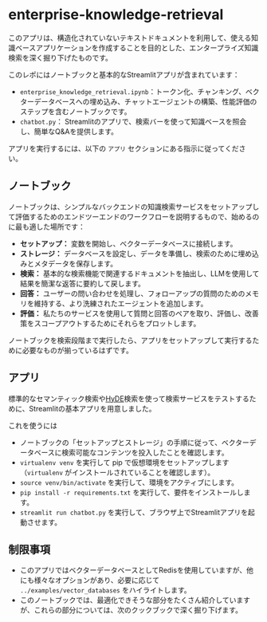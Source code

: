 # enterprise-knowledge-retrieval

このアプリは、構造化されていないテキストドキュメントを利用して、使える知識ベースアプリケーションを作成することを目的とした、エンタープライズ知識検索を深く掘り下げたものです。

このレポにはノートブックと基本的なStreamlitアプリが含まれています：
- `enterprise_knowledge_retrieval.ipynb`：トークン化、チャンキング、ベクターデータベースへの埋め込み、チャットエージェントの構築、性能評価のステップを含むノートブックです。
- `chatbot.py`： Streamlitのアプリで、検索バーを使って知識ベースを照会し、簡単なQ&Aを提供します。

アプリを実行するには、以下の ``アプリ`` セクションにある指示に従ってください。

## ノートブック

ノートブックは、シンプルなバックエンドの知識検索サービスをセットアップして評価するためのエンドツーエンドのワークフローを説明するもので、始めるのに最も適した場所です：
- **セットアップ：** 変数を開始し、ベクターデータベースに接続します。
- **ストレージ：** データベースを設定し、データを準備し、検索のために埋め込みとメタデータを保存します。
- **検索：** 基本的な検索機能で関連するドキュメントを抽出し、LLMを使用して結果を簡潔な返答に要約して戻します。
- **回答：** ユーザーの問い合わせを処理し、フォローアップの質問のためのメモリを維持する、より洗練されたエージェントを追加します。
- **評価：** 私たちのサービスを使用して質問と回答のペアを取り、評価し、改善策をスコープアウトするためにそれらをプロットします。

ノートブックを検索段階まで実行したら、アプリをセットアップして実行するために必要なものが揃っているはずです。

## アプリ

標準的なセマンティック検索や[HyDE](https://arxiv.org/abs/2212.10496)検索を使って検索サービスをテストするために、Streamlitの基本アプリを用意しました。

これを使うには
- ノートブックの「セットアップとストレージ」の手順に従って、ベクターデータベースに検索可能なコンテンツを投入したことを確認します。
- ``virtualenv venv`` を実行して pip で仮想環境をセットアップします（``virtualenv`` がインストールされていることを確認します）。
- ``source venv/bin/activate`` を実行して、環境をアクティブにします。
- ``pip install -r requirements.txt`` を実行して、要件をインストールします。
- ``streamlit run chatbot.py`` を実行して、ブラウザ上でStreamlitアプリを起動させます。

## 制限事項

- このアプリではベクターデータベースとしてRedisを使用していますが、他にも様々なオプションがあり、必要に応じて `../examples/vector_databases` をハイライトします。
- このノートブックでは、最適化できそうな部分をたくさん紹介していますが、これらの部分については、次のクックブックで深く掘り下げます。

<!--
# Enterprise Knowledge Retrieval

This app is a deep dive on Enterprise Knowledge Retrieval, which aims to take some unstructured text documents and create a usable knowledge base application with it.

This repo contains a notebook and a basic Streamlit app:
- `enterprise_knowledge_retrieval.ipynb`: A notebook containing a step by step process of tokenising, chunking and embedding your data in a vector database, building a chat agent on top and running a basic evaluation of its performance.
- `chatbot.py`: A Streamlit app providing simple Q&A via a search bar to query your knowledge base.

To run the app, please follow the instructions below in the ```App``` section

## Notebook

The notebook is the best place to start, and takes you through an end-to-end workflow for setting up and evaluating a simple back-end knowledge retrieval service:
- **Setup:** Initiate variables and connect to a vector database.
- **Storage:** Configure the database, prepare our data and store embeddings and metadata for retrieval.
- **Search:** Extract relevant documents back out with a basic search function and use an LLM to summarise results into a concise reply.
- **Answer:** Add a more sophisticated agent which will process the user's query and maintain a memory for follow-up questions.
- **Evaluate:** Take question/answer pairs using our service, evaluate and plot them to scope out remedial action

Once you've run the notebook through to the Search stage, you should have what you need to set up and run the app.

## App

We've rolled in a basic Streamlit app that you can interact with to test your retrieval service using either standard semantic search or [HyDE](https://arxiv.org/abs/2212.10496) retrievals.

To use it:
- Ensure you followed the Setup and Storage steps from the notebook to populate a vector database with searchable content.
- Set up a virtual environment with pip by running ```virtualenv venv``` (ensure ```virtualenv``` is installed).
- Activate the environment by running ```source venv/bin/activate```.
- Install requirements by running ```pip install -r requirements.txt```.
- Run ```streamlit run chatbot.py``` to fire up the Streamlit app in your browser.

## Limitations

- This app uses Redis as a vector database, but there are many other options highlighted `../examples/vector_databases` depending on your need.
- We introduce many areas you may optimize in the notebook, but we'll deep dive on these in subsequent cookbooks.
-->
